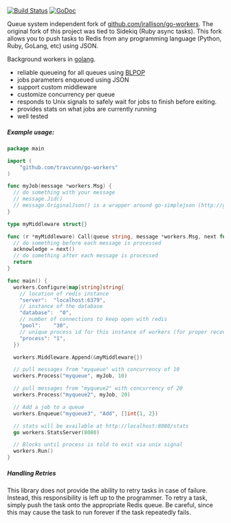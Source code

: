 [![Build Status](https://travis-ci.org/travcunn/go-workers.png)](https://travis-ci.org/travcunn/go-workers)
[![GoDoc](https://godoc.org/github.com/travcunn/go-workers?status.png)](https://godoc.org/github.com/travcunn/go-workers)

Queue system independent fork of [github.com/jrallison/go-workers](https://github.com/jrallison/go-workers).
The original fork of this project was tied to Sidekiq (Ruby async tasks). This fork allows you to push tasks to Redis from any programming language (Python, Ruby, GoLang, etc) using JSON.

Background workers in [golang](http://golang.org/).

* reliable queueing for all queues using [BLPOP](http://redis.io/commands/blpop)
* jobs parameters enqueued using JSON
* support custom middleware
* customize concurrency per queue
* responds to Unix signals to safely wait for jobs to finish before exiting.
* provides stats on what jobs are currently running
* well tested

##### Example usage:

```go
package main

import (
	"github.com/travcunn/go-workers"
)

func myJob(message *workers.Msg) {
  // do something with your message
  // message.Jid()
  // message.OriginalJson() is a wrapper around go-simplejson (http://godoc.org/github.com/bitly/go-simplejson)
}

type myMiddleware struct{}

func (r *myMiddleware) Call(queue string, message *workers.Msg, next func() bool) (acknowledge bool) {
  // do something before each message is processed
  acknowledge = next()
  // do something after each message is processed
  return
} 

func main() {
  workers.Configure(map[string]string{
    // location of redis instance
    "server":  "localhost:6379",
    // instance of the database
    "database":  "0",
    // number of connections to keep open with redis
    "pool":    "30",
    // unique process id for this instance of workers (for proper recovery of inprogress jobs on crash)
    "process": "1",
  })

  workers.Middleware.Append(&myMiddleware{})

  // pull messages from "myqueue" with concurrency of 10
  workers.Process("myqueue", myJob, 10)

  // pull messages from "myqueue2" with concurrency of 20
  workers.Process("myqueue2", myJob, 20)

  // Add a job to a queue
  workers.Enqueue("myqueue3", "Add", []int{1, 2})

  // stats will be available at http://localhost:8080/stats
  go workers.StatsServer(8080)

  // Blocks until process is told to exit via unix signal
  workers.Run()
}
```

##### Handling Retries
This library does not provide the ability to retry tasks in case of failure. Instead, this responsibility is left up to the programmer. To retry a task, simply push the task onto the appropriate Redis queue. Be careful, since this may cause the task to run forever if the task repeatedly fails.
